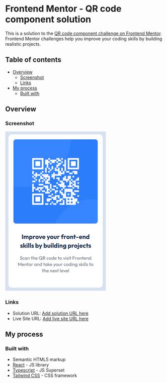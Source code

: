 # Frontend Mentor - QR code component solution

This is a solution to the [QR code component challenge on Frontend Mentor](https://www.frontendmentor.io/challenges/qr-code-component-iux_sIO_H). Frontend Mentor challenges help you improve your coding skills by building realistic projects.

## Table of contents

- [Overview](#overview)
  - [Screenshot](#screenshot)
  - [Links](#links)
- [My process](#my-process)
  - [Built with](#built-with)

## Overview

### Screenshot

![](./src/assets/images/solution-screenshot.png)

### Links

- Solution URL: [Add solution URL here](https://www.frontendmentor.io/solutions/qr-code-component-Ydao68qJkn)
- Live Site URL: [Add live site URL here](https://fem-qr-code-eight.vercel.app/)

## My process

### Built with

- Semantic HTML5 markup
- [React](https://reactjs.org/) - JS library
- [Typescript](https://www.typescriptlang.org/) - JS Superset
- [Tailwind CSS](https://tailwindcss.com/) - CSS framework
